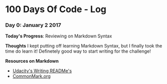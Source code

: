 # 100 Days Of Code - Log

### Day 0: January 2 2017

**Today's Progress**: Reviewing on Markdown Syntax

**Thoughts** I kept putting off learning Markdown Syntax, but I finally took the time do learn it! Definetely good way to start writing for the challenge!

**Resources on Markdown**
+ [Udacity's Writing READMe's](https://www.udacity.com/course/writing-readmes--ud777)
+ [CommonMark.org](http://commonmark.org/help/tutorial/index.html)
